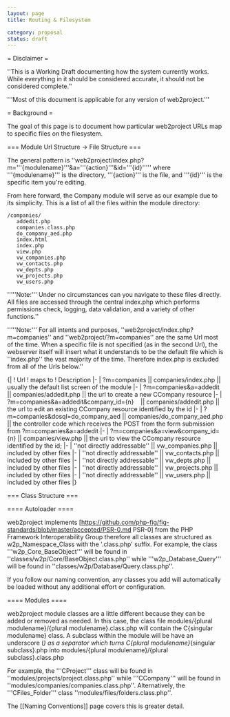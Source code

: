```yaml
---
layout: page
title: Routing & Filesystem

category: proposal
status: draft
---
```


= Disclaimer =

''This is a Working Draft documenting how the system currently works. While everything in it should be considered accurate, it should not be considered complete.''

'''Most of this document is applicable for any version of web2project.'''

= Background =

The goal of this page is to document how particular web2project URLs map to specific files on the filesystem.

=== Module Url Structure -> File Structure ===

The general pattern is ''web2project/index.php?m='''{modulename}'''&a='''{action}'''&id='''{id}''''' where '''{modulename}''' is the directory, '''{action}''' is the file, and '''{id}''' is the specific item you're editing.

From here forward, the Company module will serve as our example due to its simplicity. This is a list of all the files within the module directory:

    /companies/
       addedit.php
       companies.class.php
       do_company_aed.php
       index.html
       index.php
       view.php
       vw_companies.php
       vw_contacts.php
       vw_depts.php
       vw_projects.php
       vw_users.php

'''''Note:''' Under no circumstances can you navigate to these files directly. All files are accessed through the central index.php which performs permissions check, logging, data validation, and a variety of other functions.''

'''''Note:''' For all intents and purposes, ''web2project/index.php?m=companies'' and ''web2project/?m=companies'' are the same Url most of the time. When a specific file is not specified (as in the second Url), the webserver itself will insert what it understands to be the default file which is ''index.php'' the vast majority of the time. Therefore index.php is excluded from all of the Urls below.''

{|
! Url
! maps to
! Description
|-
| ?m=companies || companies/index.php || usually the default list screen of the module
|-
| ?m=companies&a=addedit || companies/addedit.php || the url to create a new CCompany resource
|-
| ?m=companies&a=addedit&company_id={n} &nbsp;&nbsp;&nbsp;|| companies/addedit.php || the url to edit an existing CCompany resource identified by the id
|-
| ?m=companies&dosql=do_company_aed || companies/do_company_aed.php || the controller code which receives the POST from the form submission from ?m=companies&a=addedit
|-
| ?m=companies&a=view&company_id={n} || companies/view.php || the url to view the CCompany resource identified by the id;
|-
| ''not directly addressable'' || vw_companies.php || included by other files
|-
| ''not directly addressable'' || vw_contacts.php || included by other files
|-
| ''not directly addressable'' || vw_depts.php || included by other files
|-
| ''not directly addressable'' || vw_projects.php || included by other files
|-
| ''not directly addressable'' || vw_users.php || included by other files
|}

=== Class Structure ===

==== Autoloader ====

web2project implements [https://github.com/php-fig/fig-standards/blob/master/accepted/PSR-0.md PSR-0] from the PHP Framework Interoperability Group therefore all classes are structured as w2p_Namespace_Class with the '.class.php' suffix. For example, the class '''w2p_Core_BaseObject''' will be found in ''classes/w2p/Core/BaseObject.class.php'' while '''w2p_Database_Query''' will be found in ''classes/w2p/Database/Query.class.php''.

If you follow our naming convention, any classes you add will automatically be loaded without any additional effort or configuration.

==== Modules ====

web2project module classes are a little different because they can be added or removed as needed. In this case, the class file modules/{plural modulename}/{plural modulename}.class.php will contain the C{singular modulename} class. A subclass within the module will be have an underscore (_) as a separator which turns C{plural modulename}_{singular subclass}.php into modules/{plural modulename}/{plural subclass}.class.php

For example, the '''CProject''' class will be found in ''modules/projects/project.class.php'' while '''CCompany''' will be found in ''modules/companies/companies.class.php''. Alternatively, the '''CFiles_Folder''' class ''modules/files/folders.class.php''.

The [[Naming Conventions]] page covers this is greater detail.
